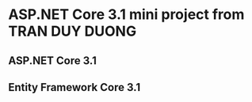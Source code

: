 # ASP.NET Core 3.1 mini project from TRAN DUY DUONG
## ASP.NET Core 3.1 
## Entity Framework Core 3.1
